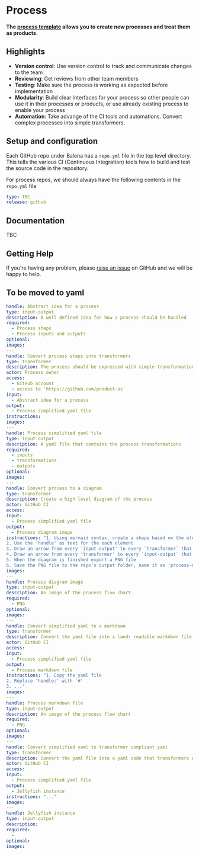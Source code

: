 # Process

**The [process template](https://github.com/product-os/process-template) allows you to create new processes and treat them as products.**

## Highlights

- **Version control**: Use version control to track and communicate changes to the team
- **Reviewing**: Get reviews from other team members
- **Testing**: Make sure the process is working as expected before implementation
- **Modularity**: Build clear interfaces for your process so other people can use it in their processes or products, or use already existing process to enable your process
- **Automation**: Take advange of the CI tools and automations. Convert complex processes into simple transformers.

## Setup and configuration

Each GitHub repo under Balena has a `repo.yml` file in the top level directory. This tells the various CI (Continuous Integration) tools how to build and test the source code in the repository.

For process repos, we should always have the following contents in the `repo.yml` file

```yaml
type: TBC
release: github

```


## Documentation

TBC

## Getting Help

If you're having any problem, please [raise an issue](https://https://github.com/product-os/process/issues/new) on GitHub and we will be happy to help.

## To be moved to yaml

```yaml
handle: Abstract idea for a process
type: input-output
description: A well defined idea for how a process should be handled
required:
  - Process steps
  - Process inputs and outputs
optional:
images:
---
handle: Convert process steps into transformers
type: transformer
description: The process should be expressed with simple transformations
actor: Process owner
access:
  - GitHub account
  - access to 'https://github.com/product-os'
input:
  - Abstract idea for a process
output:
  - Process simplified yaml file
instructions:
images:
---
handle: Process simplified yaml file
type: input-output
description: A yaml file that contains the process transformations
required:
  - inputs
  - transformations
  - outputs
optional:
images:
---
handle: Convert process to a diagram
type: transformer
description: Create a high level diagram of the process
actor: GitHub CI
access:
input:
  - Process simplified yaml file
output:
  - Process diagram image
instructions: "1. Using mermaid syntax, create a shape based on the element type: Skewed rectangle for an input-output, rectangle for a transformer
2. Use the 'handle' as text for the each element
3. Draw an arrow from every 'input-output' to every `transformer` that calls it as `input`
4. Draw an arrow from every 'transformer' to every `input-output` that call as `output`
5. When the diagram is finished export a PNG file
6. Save the PNG file to the repo's output folder, name it as 'process-diagram.png'"
images:
---
handle: Process diagram image
type: input-output
description: An image of the process flow chart
required:
  - PNG
optional:
images:
---
handle: Convert simplified yaml to a markdown
type: transformer
description: Convert the yaml file into a landr readable markdown file
actor: GitHub CI
access:
input:
  - Process simplified yaml file
output:
  - Process markdown file
instructions: "1. Copy the yaml file
2. Replace 'handle:' with '#'
3. ..."
images:
---
handle: Process markdown file
type: input-output
description: An image of the process flow chart
required:
  - PNG
optional:
images:
---
handle: Convert simplified yaml to transformer compliant yaml
type: transformer
description: Convert the yaml file into a yaml code that transformers understand
actor: GitHub CI
access:
input:
  - Process simplified yaml file
output:
  - Jellyfish instance
instructions: "..."
images:
---
handle: Jellyfish instance
type: input-output
description:
required:
  -
optional:
images:

```
